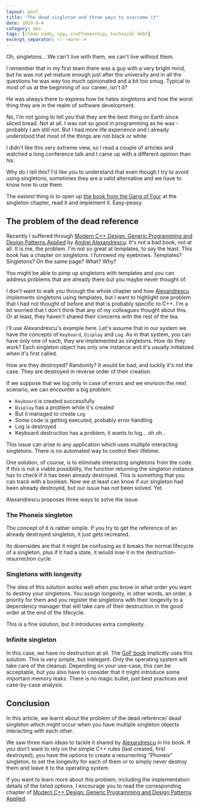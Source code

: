 ```yaml
---
layout: post
title: "The dead singleton and three ways to overcome it"
date: 2019-9-4
category: dev
tags: [clean code, cpp, craftsmanship, technical debt]
excerpt_separator: <!--more-->
---
```

Oh, singletons... We can't live with them, we can't live without them.

I remember that in my first team there was a guy with a very bright mind, but he was not yet mature enough just after the university and in all the questions he was way too much opinionated and a bit too smug. Typical to most of us at the beginning of our career, isn't it?
<!--more-->

He was always there to express how he hates singletons and how the worst thing they are in the realm of software development.

No, I'm not going to tell you that they are the best thing on Earth since sliced bread. Not at all. I was not so good in programming as he was - probably I am still not. But I had more life experience and I already understood that most of the things are not black or white.

I didn't like this very extreme view, so I read a couple of articles and watched a long conference talk and I came up with a different opinion than his.

Why do I tell this? I'd like you to understand that even though I try to avoid using singletons, sometimes they are a valid alternative and we have to know how to use them.

The easiest thing is to open up [the book from the Gang of Four](https://amzn.to/2KWCkLN) at the singleton chapter, read it and implement it. Easy-peasy.

## The problem of the dead reference

Recently I suffered through [Modern C++ Design: Generic Programming and Design Patterns Applied](https://amzn.to/33W81fy) by [Andrei Alexandrescu](https://twitter.com/incomputable). It's not a bad book, not at all. It is me, the problem. I'm not so great at templates, to say the least. This book has a chapter on singletons. I furrowed my eyebrows. Templates? Singletons? On the same page? What? Why?

You might be able to pimp up singletons with templates and you can address problems that are already there but you maybe never thought of.

I don't want to walk you through the whole chapter and how [Alexandrescu](https://twitter.com/incomputable) implements singletons using templates, but I want to highlight one problem that I had not thought of before and that is probably specific to C++. I'm a bit worried that I don't think that any of my colleagues thought about this. Or at least, they haven't shared their concerns with the rest of the tea.

I'll use Alexandrescu's example here. Let's assume that in our system we have the concepts of `Keyboard`, `Display` and `Log`. As in that system, you can have only one of each, they are implemented as singletons. How do they work? Each singleton object has only one instance and it's usually initialized when it's first called.

How are they destroyed? Randomly? It would be bad, and luckily it's not the case. They are destroyed in reverse order of their creation.

If we suppose that we log only in case of errors and we envision the next scenario, we can encounter a big problem:

* `Keyboard` is created successfully
* `Display` has a problem while it's created
* But it managed to create `Log`
* Some code is getting executed, probably error handling
* Log is destroyed
* Keyboard destruction has a problem, it wants to log... oh oh..

This issue can arise in any application which uses multiple interacting singletons. There is no automated way to control their lifetime.

One solution, of course, is to eliminate interacting singletons from the code. If this is not a viable possibility, the function returning the singleton instance has to check if it has been already destroyed. This is something that you can track with a boolean. Now we at least can know if our singleton had been already destroyed, but our issue has not been solved. Yet.

Alexandrescu proposes three ways to solve the issue.

### The Phoneix singleton

The concept of it is rather simple. If you try to get the reference of an already destroyed singleton, it just gets recreated.

Its downsides are that it might be confusing as it breaks the normal lifecycle of a singleton, plus if it had a state, it would lose it in the destruction-resurrection cycle.

### Singletons with longevity

The idea of this solution works well when you know in what order you want to destroy your singletons. You assign longevity, in other words, an order, a priority for them and you register the singletons with their longevity to a dependency manager that will take care of their destruction in the good order at the end of the lifecycle.

This is a fine solution, but it introduces extra complexity.

### Infinite singleton

In this case, we have no destruction at all. The [GoF book](https://amzn.to/2KWCkLN) implicitly uses this solution. This is very simple, but inelegant. Only the operating system will take care of the cleanup. Depending on your use-case, this can be acceptable, but you also have to consider that it might introduce some important memory leaks. There is no magic bullet, just best practices and case-by-case analysis.

## Conclusion

In this article, we learnt about the problem of the dead reference/ dead singleton which might occur when you have multiple singleton objects interacting with each other. 

We saw three main ideas to tackle it shared by [Alexandrescu](https://twitter.com/incomputable) in his book. If you don't want to rely on the simple C++ rules (last created, first destroyed), you have the options to create a resurrecting "Phoneix" singleton, to set the longevity for each of them or to simply never destroy them and leave it to the operating system.

If you want to learn more about this problem, including the implementation details of the listed options, I encourage you to read the corresponding chapter of [Modern C++ Design: Generic Programming and Design Patterns Applied](https://amzn.to/33W81fy).